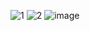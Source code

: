 ![1](https://user-images.githubusercontent.com/49552078/191177391-5c44999b-7ef1-45c8-b575-afbcc8d5fc4a.png)
![2](https://user-images.githubusercontent.com/49552078/191177411-d1260844-74e7-4c32-8528-46059e7e81e7.png)
![image](https://user-images.githubusercontent.com/49552078/191178829-31a2c361-a291-4dc7-b87a-90b63f904763.png)
